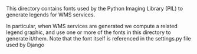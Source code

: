 This directory contains fonts used by the Python Imaging Library (PIL) to generate legends for WMS services.

In particular, when WMS services are generated we compute a related legend graphic, and use one or more of
the fonts in this directory to generate it/them.  Note that the font itself is referenced in the settings.py file
used by Django
